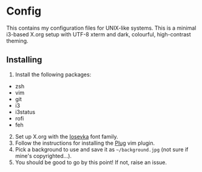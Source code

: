 # Config

This contains my configuration files for UNIX-like systems. This is a minimal
i3-based X.org setup with UTF-8 xterm and dark, colourful, high-contrast
theming.

## Installing

1. Install the following packages:
  - zsh
  - vim
  - git
  - i3
  - i3status
  - rofi
  - feh
2. Set up X.org with the [Iosevka](https://github.com/be5invis/Iosevka) font family.
3. Follow the instructions for installing the [Plug](https://github.com/junegunn/vim-plug) vim plugin.
4. Pick a background to use and save it as `~/background.jpg` (not sure if mine's copyrighted...).
5. You should be good to go by this point! If not, raise an issue.
